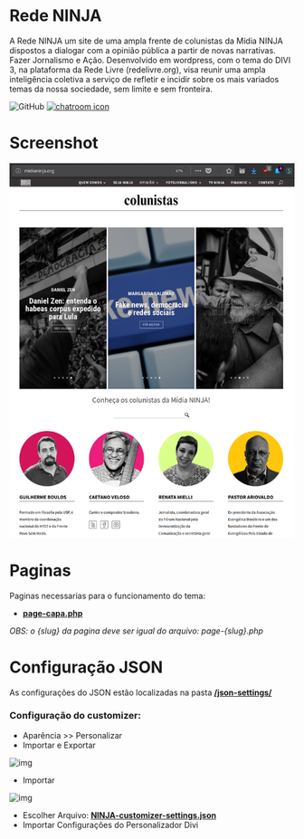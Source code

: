 #  Rede NINJA

A Rede NINJA um site de uma ampla frente de colunistas da Mídia NINJA dispostos a dialogar com a opinião pública a partir de novas narrativas. Fazer Jornalismo e Ação.
Desenvolvido em wordpress, com o tema do DIVI 3, na plataforma da Rede Livre (redelivre.org), visa reunir uma ampla inteligência coletiva a serviço de refletir e incidir sobre os mais variados temas da nossa sociedade, sem limite e sem fronteira.

![GitHub](https://img.shields.io/github/license/ForaDoEixo/redeninja.svg)
[![chatroom icon](https://patrolavia.github.io/telegram-badge/chat.png)](https://t.me/joinchat/)

# Screenshot
![Screenshot](./screenshots/0.png)

# Paginas
Paginas necessarias para o funcionamento do tema:
- [**page-capa.php**](page-capa.php)

*OBS: o {slug} da pagina deve ser igual do arquivo: page-{slug}.php*

# Configuração JSON
As configurações do JSON estão localizadas na pasta [**/json-settings/**](json-settings)
### Configuração do customizer:
- Aparência >> Personalizar
- Importar e Exportar

![img](https://cloud.githubusercontent.com/assets/8400448/24923637/86370284-1ec8-11e7-9697-53cd0c6c2bd2.png)

- Importar

![img](https://cloud.githubusercontent.com/assets/8400448/24924093/0027d194-1eca-11e7-9013-efb4e7298609.png)

- Escolher Arquivo: [**NINJA-customizer-settings.json**](json-settings/NINJA-customizer-settings.json)
- Importar Configurações do Personalizador Divi

